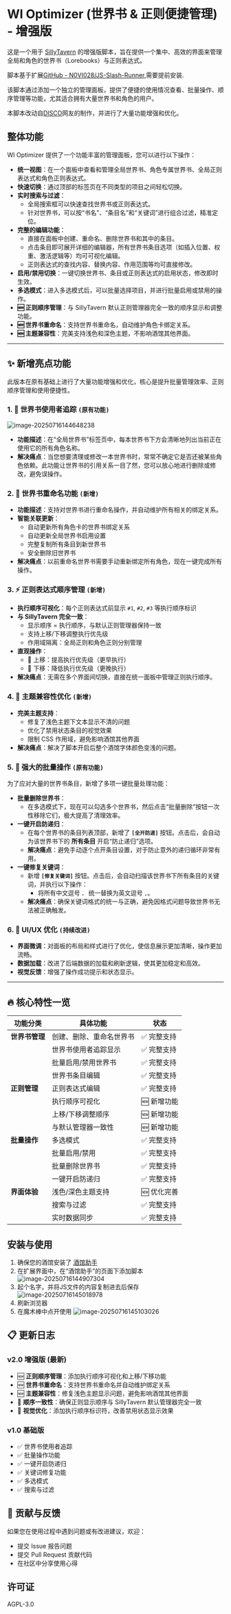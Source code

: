 # WI Optimizer (世界书 & 正则便捷管理) - 增强版

这是一个用于 [SillyTavern](https://github.com/SillyTavern/SillyTavern) 的增强版脚本，旨在提供一个集中、高效的界面来管理全局和角色的世界书（Lorebooks）与正则表达式。

脚本基于扩展[GitHub - N0VI028/JS-Slash-Runner](https://github.com/N0VI028/JS-Slash-Runner),需要提前安装.

该脚本通过添加一个独立的管理面板，提供了便捷的使用情况查看、批量操作、顺序管理等功能，尤其适合拥有大量世界书和角色的用户。

本脚本改动自[DISCO](https://discord.com/channels/1291925535324110879/1389953145035296858/1393474010511048764)网友的制作，并进行了大量功能增强和优化。

## 整体功能

WI Optimizer 提供了一个功能丰富的管理面板，您可以进行以下操作：

- **统一视图**：在一个面板中查看和管理全局世界书、角色专属世界书、全局正则表达式和角色正则表达式。
- **快速切换**：通过顶部的标签页在不同类型的项目之间轻松切换。
- **实时搜索与过滤**：
    - 全局搜索框可以快速查找世界书或正则表达式。
    - 针对世界书，可以按“书名”、“条目名”和“关键词”进行组合过滤，精准定位。
- **完整的编辑功能**：
    - 直接在面板中创建、重命名、删除世界书和其中的条目。
    - 点击条目即可展开详细的编辑器，所有世界书条目选项（如插入位置、权重、激活逻辑等）均可可视化编辑。
    - 正则表达式的查找内容、替换内容、作用范围等均可直接修改。
- **启用/禁用切换**：一键切换世界书、条目或正则表达式的启用状态，修改即时生效。
- **多选模式**：进入多选模式后，可以批量选择项目，并进行批量启用或禁用的操作。
- **🆕 正则顺序管理**：与 SillyTavern 默认正则管理器完全一致的顺序显示和调整功能。
- **🆕 世界书重命名**：支持世界书重命名，自动维护角色卡绑定关系。
- **🆕 主题兼容性**：完美支持浅色和深色主题，不影响酒馆其他界面。

---

## ✨ 新增亮点功能

此版本在原有基础上进行了大量功能增强和优化，核心是提升批量管理效率、正则顺序管理和使用便捷性。

### 1. 📖 世界书使用者追踪 `(原有功能)`

![image-20250716144648238](assets/image-20250716144648238.png)

- **功能描述**：在“全局世界书”标签页中，每本世界书下方会清晰地列出当前正在使用它的所有角色名称。
- **解决痛点**：当您想要清理或修改一本世界书时，常常不确定它是否还被某些角色依赖。此功能让世界书的引用关系一目了然，您可以放心地进行删除或修改，避免误操作。

### 2. 📝 世界书重命名功能 `(新增)`

- **功能描述**：支持对世界书进行重命名操作，并自动维护所有相关的绑定关系。
- **智能关联更新**：
  - 自动更新所有角色卡的世界书绑定关系
  - 自动更新全局世界书启用设置
  - 完整复制所有条目到新世界书
  - 安全删除旧世界书
- **解决痛点**：以前重命名世界书需要手动重新绑定所有角色，现在一键完成所有操作。

### 3. ⚡ 正则表达式顺序管理 `(新增)`

- **执行顺序可视化**：每个正则表达式前显示 `#1`, `#2`, `#3` 等执行顺序标识
- **与 SillyTavern 完全一致**：
  - 显示顺序 = 执行顺序，与默认正则管理器保持一致
  - 支持上移/下移调整执行优先级
  - 作用域隔离：全局正则和角色正则分别管理
- **直观操作**：
  - 🔼 上移：提高执行优先级（更早执行）
  - 🔽 下移：降低执行优先级（更晚执行）
- **解决痛点**：无需在多个界面间切换，直接在统一面板中管理正则执行顺序。

### 4. 🎨 主题兼容性优化 `(新增)`

- **完美主题支持**：
  - 修复了浅色主题下文本显示不清的问题
  - 优化了禁用状态条目的视觉效果
  - 限制 CSS 作用域，避免影响酒馆其他界面
- **解决痛点**：解决了脚本开启后整个酒馆字体颜色变浅的问题。

### 5. 🚀 强大的批量操作 `(原有功能)`
 
为了应对大量的世界书条目，新增了多项一键批量处理功能：

- **批量删除世界书**：
  - 在多选模式下，现在可以勾选多个世界书，然后点击“批量删除”按钮一次性移除它们，极大提高了清理效率。
- **一键开启防递归**：
  - 在每个世界书的条目列表顶部，新增了 **`[全开防递]`** 按钮。点击后，会自动为该世界书下的 **所有条目** 开启“防止递归”选项。
  - **解决痛点**：避免手动逐个点开条目设置，对于防止意外的递归循环非常有用。
- **一键修复关键词**：
  - 新增 **`[修复关键词]`** 按钮。点击后，会自动扫描该世界书下所有条目的关键词，并执行以下操作：
    - 将所有中文逗号 `，` 统一替换为英文逗号 `,`。
  - **解决痛点**：确保关键词格式的统一与正确，避免因格式问题导致世界书无法被正确触发。

### 6. 🎨 UI/UX 优化 `(持续改进)`

- **界面微调**：对面板的布局和样式进行了优化，使信息展示更加清晰，操作更加流畅。
- **数据加载**：改进了后端数据的加载和刷新逻辑，使其更加稳定和高效。
- **视觉反馈**：增强了操作成功提示和状态显示。

---

## 🔥 核心特性一览

| 功能分类       | 具体功能                 | 状态       |
| -------------- | ------------------------ | ---------- |
| **世界书管理** | 创建、删除、重命名世界书 | ✅ 完整支持 |
|                | 世界书使用者追踪显示     | ✅ 完整支持 |
|                | 批量启用/禁用世界书      | ✅ 完整支持 |
|                | 世界书条目编辑           | ✅ 完整支持 |
| **正则管理**   | 正则表达式编辑           | ✅ 完整支持 |
|                | 执行顺序可视化           | 🆕 新增功能 |
|                | 上移/下移调整顺序        | 🆕 新增功能 |
|                | 与默认管理器一致性       | 🆕 新增功能 |
| **批量操作**   | 多选模式                 | ✅ 完整支持 |
|                | 批量启用/禁用            | ✅ 完整支持 |
|                | 批量删除世界书           | ✅ 完整支持 |
|                | 一键开启防递归           | ✅ 完整支持 |
| **界面体验**   | 浅色/深色主题支持        | 🆕 优化完善 |
|                | 搜索与过滤               | ✅ 完整支持 |
|                | 实时数据同步             | ✅ 完整支持 |

## 安装与使用

1.  确保您的酒馆安装了 [酒馆助手](https://github.com/N0VI028/JS-Slash-Runner)
2.  在扩展界面中，在“酒馆助手”的页面下添加脚本
    ![image-20250716144907304](assets/image-20250716144907304.png)
3.  起个名字，并将JS文件的内容复制进去后保存
    ![image-20250716145018978](assets/image-20250716145018978.png)
4.  刷新浏览器
5.  在魔术棒中点开使用
    ![image-20250716145103026](assets/image-20250716145103026.png)



## 📋 更新日志

### v2.0 增强版 (最新)
- 🆕 **正则顺序管理**：添加执行顺序可视化和上移/下移功能
- 🆕 **世界书重命名**：支持世界书重命名并自动维护绑定关系
- 🆕 **主题兼容性**：修复浅色主题显示问题，避免影响酒馆其他界面
- 🔧 **顺序一致性**：确保正则显示顺序与 SillyTavern 默认管理器完全一致
- 🎨 **视觉优化**：添加执行顺序标识符，改善禁用状态显示效果

### v1.0 基础版
- ✅ 世界书使用者追踪
- ✅ 批量操作功能
- ✅ 一键开启防递归
- ✅ 关键词修复功能
- ✅ 多选模式
- ✅ 搜索与过滤

## 🤝 贡献与反馈

如果您在使用过程中遇到问题或有改进建议，欢迎：
- 提交 Issue 报告问题
- 提交 Pull Request 贡献代码
- 在社区中分享使用心得

## 许可证

AGPL-3.0